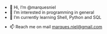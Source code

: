 - 👋 Hi, I’m @marquesniel
- 👀 I’m interested in programming in general
- 🌱 I’m currently learning Shell, Python and SQL
<!--- 💞️ I’m looking to collaborate on ...--->
- 📫 Reach me on mail marques.niel@gmail.com

<!---
marquesniel/marquesniel is a ✨ special ✨ repository because its `README.md` (this file) appears on your GitHub profile.
You can click the Preview link to take a look at your changes.
--->
